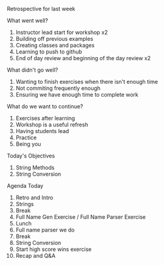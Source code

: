 Retrospective for last week

What went well?

1. Instructor lead start for workshop x2
2. Building off previous examples
3. Creating classes and packages
4. Learning to push to github
5. End of day review and beginning of the day review x2


What didn't go well?

1. Wanting to finish exercises when there isn't enough time
2. Not commiting frequently enough
3. Ensuring we have enough time to complete work

What do we want to continue?

1. Exercises after learning
2. Workshop is a useful refresh
3. Having students lead
4. Practice
5. Being you

Today's Objectives

1. String Methods
2. String Conversion

Agenda Today

1. Retro and Intro
2. Strings
3. Break
4. Full Name Gen Exercise / Full Name Parser Exercise
5. Lunch
6. Full name parser we do
7. Break
8. String Conversion
9. Start high score wins exercise
10. Recap and Q&A